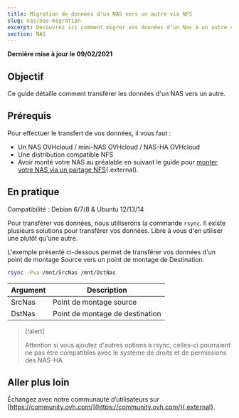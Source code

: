 ```yaml
---
title: Migration de données d'un NAS vers un autre via NFS
slug: nas/nas-migration
excerpt: Decouvrez ici comment migrer vos données d'un Nas à un autre via un partage NFS.
section: NAS
---
```


**Dernière mise à jour le 09/02/2021**

## Objectif

Ce guide détaille comment transférer les données d'un NAS vers un autre. 

## Prérequis

Pour effectuer le transfert de vos données, il vous faut :

- Un NAS OVHcloud / mini-NAS OVHcloud / NAS-HA OVHcloud
- Une distribution compatible NFS
- Avoir monté votre NAS au préalable en suivant le guide pour [monter votre NAS via un partage NFS](https://docs.ovh.com/ca/fr/storage/nas/nas-nfs/){.external}.

## En pratique

Compatibilité : Debian 6/7/8 & Ubuntu 12/13/14

Pour transférer vos données, nous utiliserons la commande `rsync`. Il existe plusieurs solutions pour transférer vos données. Libre à vous d'en utiliser une plutôt qu'une autre.

L'exemple présenté ci-dessous permet de transférer vos données d'un point de montage Source vers un point de montage de Destination.

```sh
rsync -Pva /mnt/SrcNas /mnt/DstNas
```

|Argument|Description|
|---|---|
|SrcNas|Point de montage source|
|DstNas|Point de montage de destination|

> [!alert]
>
> Attention si vous ajoutez d'autres options à rsync, celles-ci pourraient ne pas être compatibles avec le système de droits et de permissions des NAS-HA.
>

## Aller plus loin

Échangez avec notre communauté d’utilisateurs sur [https://community.ovh.com/](https://community.ovh.com/){.external}.